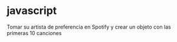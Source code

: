# javascript
Tomar su artista de preferencia en Spotify y crear un objeto con las primeras 10 canciones
